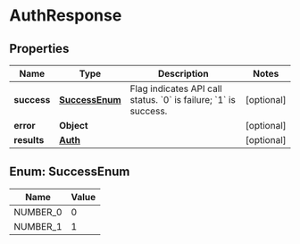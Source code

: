 
# AuthResponse

## Properties
Name | Type | Description | Notes
------------ | ------------- | ------------- | -------------
**success** | [**SuccessEnum**](#SuccessEnum) | Flag indicates API call status. &#x60;0&#x60; is failure; &#x60;1&#x60; is success. |  [optional]
**error** | **Object** |  |  [optional]
**results** | [**Auth**](Auth.md) |  |  [optional]


<a name="SuccessEnum"></a>
## Enum: SuccessEnum
Name | Value
---- | -----
NUMBER_0 | 0
NUMBER_1 | 1



